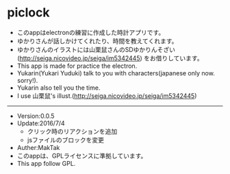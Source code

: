 # piclock
* このappはelectronの練習に作成した時計アプリです。
* ゆかりさんが話しかけてくれたり、時間を教えてくれます。
* ゆかりさんのイラストには山栗鼠さんのSDゆかりんそざい(http://seiga.nicovideo.jp/seiga/im5342445) をお借りしています。
* This app is made for practice the electron.
* Yukarin(Yukari Yuduki) talk to you with characters(japanese only now. sorry!).
* Yukarin also tell you the time.
* I use 山栗鼠's illust.(http://seiga.nicovideo.jp/seiga/im5342445)

---

* Version:0.0.5  
* Update:2016/7/4  
  - クリック時のリアクションを追加
  - jsファイルのブロックを変更  
* Auther:MakTak  
* このappは、GPLライセンスに準拠しています。  
* This app follow GPL.  
